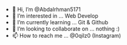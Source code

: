 - 👋 Hi, I’m @Abdalrhman5171
- 👀 I’m interested in ... Web Develop
- 🌱 I’m currently learning ... Git & Github
- 💞️ I’m looking to collaborate on ... nothing :)
- 📫 How to reach me ... @0qilz0 (Instagram)

<!---
Abdalrhman5171/Abdalrhman5171 is a ✨ special ✨ repository because its `README.md` (this file) appears on your GitHub profile.
You can click the Preview link to take a look at your changes.
--->
